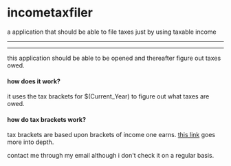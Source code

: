 # incometaxfiler
a application that should be able to file taxes just by using taxable income
<br>
<hr>
<hr>
this application should be able to be opened and thereafter figure out taxes owed.
<h4>how does it work?</h4>
<p>it uses the tax brackets for $(Current_Year) to figure out what taxes are owed.</p>
<h4>how do tax brackets work?</h4>
<p>tax brackets are based upon brackets of income one earns. <a href="https://www.debt.org/tax/brackets/">this link</a> goes more into depth.</p>
<p>contact me through my email although i don't check it on a regular basis.</p>
